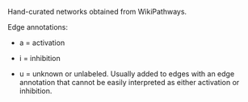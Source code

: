 Hand-curated networks obtained from WikiPathways. 

Edge annotations:

* a = activation

* i = inhibition

* u = unknown or unlabeled. Usually added to edges with an edge annotation that cannot be easily interpreted as either activation or inhibition. 
